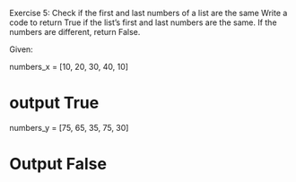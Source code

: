 Exercise 5: Check if the first and last numbers of a list are the same
Write a code to return True if the list’s first and last numbers are the same. If the numbers are different, return False.

Given:

numbers_x = [10, 20, 30, 40, 10]
# output True

numbers_y = [75, 65, 35, 75, 30]
# Output False